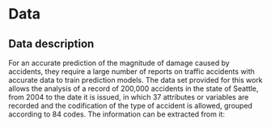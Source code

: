 # Data
## Data description 
For an accurate prediction of the magnitude of damage caused by accidents, they require a large number of reports on traffic accidents with accurate data to train prediction models. The data set provided for this work allows the analysis of a record of 200,000 accidents in the state of Seattle, from 2004 to the date it is issued, in which 37 attributes or variables are recorded and the codification of the type of accident is allowed, grouped according to 84 codes. The information can be extracted from it:
